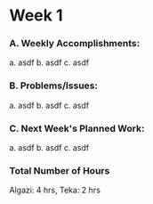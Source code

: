 # Week 1
### A. Weekly Accomplishments:
a. asdf
b. asdf
c. asdf
### B. Problems/Issues:
a. asdf
b. asdf
c. asdf
### C. Next Week's Planned Work:
a. asdf
b. asdf
c. asdf
### Total Number of Hours
Algazi: 4 hrs, Teka: 2 hrs
